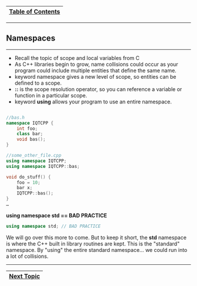 |[Table of Contents](/00-Table-of-Contents.md)|
|---|

---

## Namespaces

---

* Recall the topic of scope and local variables from C
* As C++ libraries begin to grow, name collisions could occur as your program could include multiple entities that define the same name.
* keyword namespace gives a new level of scope, so entities can be defined to a scope.
* **::** is the scope resolution operator, so you can reference a variable or function in a particular scope.
* keyword **using** allows your program to use an entire namespace.

```cpp

//bas.h
namespace IQTCPP {
    int foo;
    class bar;
    void bas();
}
```

```cpp
//some_other_file.cpp
using namespace IQTCPP;
using namespace IQTCPP::bas;

void do_stuff() {
    foo = 10;
    bar x;
    IQTCPP::bas();
}
…
```

**using namespace std == BAD PRACTICE**

```cpp
using namespace std; // BAD PRACTICE
```

We will go over this more to come. But to keep it short, the **std** namespace is where the C++ built in library routines are kept. This is the "standard" namespace. By "using" the entire standard namespace... we could run into a lot of collisions.

---

|[Next Topic](/ch01_Introduction/1.09_new-to-c%2B%2B.md)|
|---|
